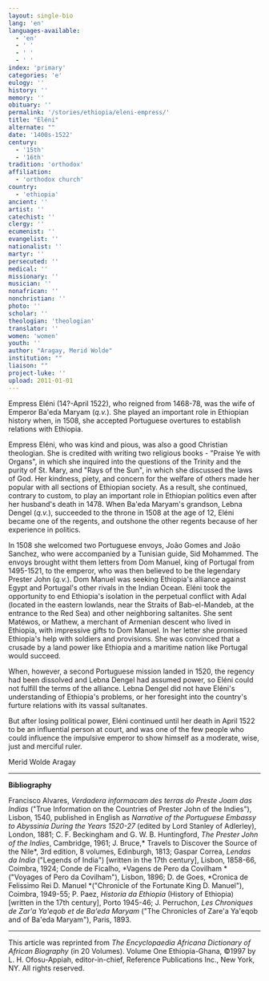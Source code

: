 ```yaml
---
layout: single-bio
lang: 'en'
languages-available:
  - 'en'
  - ' '
  - ' '
  - ' '
index: 'primary'
categories: 'e'
eulogy: ''
history: ''
memory: ''
obituary: ''
permalink: '/stories/ethiopia/eleni-empress/'
title: "Eléni"
alternate: ""
date: '1400s-1522'
century:
  - '15th'
  - '16th'
tradition: 'orthodox'
affiliation:
  - 'orthodox church'
country:
  - 'ethiopia'
ancient: ''
artist: ''
catechist: ''
clergy: ''
ecumenist: ''
evangelist: ''
nationalist: ''
martyr: ''
persecuted: ''
medical: ''
missionary: ''
musician: ''
nonafrican: ''
nonchristian: ''
photo: ''
scholar: ''
theologian: 'theologian'
translator: ''
women: 'women'
youth: ''
author: "Aragay, Merid Wolde"
institution: ""
liaison: ""
project-luke: ''
upload: 2011-01-01
---
```




Empress Eléni (14?-April 1522), who reigned from 1468-78, was the wife of Emperor Ba'eda Maryam (*q.v.*). She played an important role in Ethiopian history when, in 1508, she accepted Portuguese overtures to establish relations with Ethiopia.

Empress Eléni, who was kind and pious, was also a good Christian theologian. She is credited with writing two religious books - "Praise Ye with Organs", in which she inquired into the questions of the Trinity and the purity of St. Mary, and "Rays of the Sun", in which she discussed the laws of God. Her kindness, piety, and concern for the welfare of others made her popular with all sections of Ethiopian society. As a result, she continued, contrary to custom, to play an important role in Ethiopian politics even after her husband's death in 1478. When Ba'eda Maryam's grandson, Lebna Dengel (*q.v.*), succeeded to the throne in 1508 at the age of 12, Eléni became one of the regents, and outshone the other regents because of her experience in politics.

In 1508 she welcomed two Portuguese envoys, João Gomes and João Sanchez, who were accompanied by a Tunisian guide, Sid Mohammed. The envoys brought witht them letters from Dom Manuel, king of Portugal from 1495-1521, to the emperor, who was then believed to be the legendary Prester John (*q.v.*). Dom Manuel was seeking Ethiopia's alliance against Egypt and Portugal's other rivals in the Indian Ocean. Eléni took the opportunity to end Ethiopia's isolation in the perpetual conflict with Adal (located in the eastern lowlands, near the Straits of Bab-el-Mandeb, at the entrance to the Red Sea) and other neighboring saltanites. She sent Matéwos, or Mathew, a merchant of Armenian descent who lived in Ethiopia, with impressive gifts to Dom Manuel. In her letter she promised Ethiopia's help with soldiers and provisions.  She was convinced that a crusade by a land power like Ethiopia and a maritime nation like Portugal would succeed.

When, however, a second Portuguese mission landed in 1520, the regency had been dissolved and Lebna Dengel had assumed power, so Eléni could not fulfill the terms of the alliance.  Lebna Dengel did not have Eléni's understanding of Ethiopia's problems, or her foresight into the country's furture relations with its vassal sultanates.

But after losing political power, Eléni continued until her death in April 1522 to be an influential person at court, and was one of the few people who could influence the impulsive emperor to show himself as a moderate, wise, just and merciful ruler.

Merid Wolde Aragay

---

**Bibliography**

Francisco Alvares, *Verdadera informacam des terras do Preste Joam das Indias* ("True Information on the Countries of Prester John of the Indies"), Lisbon, 1540, published in English as *Narrative of the Portuguese Embassy to Abyssinia During the Years 1520-27* (edited by Lord Stanley of Adlerley), London, 1881; C. F. Beckingham and G. W. B. Huntingford, *The Prester John of the Indies*, Cambridge, 1961; J. Bruce,* Travels to Discover the Source of the Nile*, 3rd edition, 8 volumes, Edinburgh, 1813; Gaspar Correa, *Lendas da India* ("Legends of India") [written in the 17th century], Lisbon, 1858-66, Coimbra, 1924; Conde de Ficalho, *Vagens de Pero da Covilham *("Voyages of Pero da Covilham"), Lisbon, 1896; D. de Goes, *Cronica de Felissimo Rei D. Manuel *("Chronicle of the Fortunate King D. Manuel"), Coimbra, 1949-55; P. Paez, *Historia da Ethiopia* (History of Ethiopia) [written in the 17th century], Porto 1945-46; J. Perruchon, *Les Chroniques de Zar'a Ya'eqob et de Ba'eda Maryam* ("The Chronicles of Zare'a Ya'eqob and of Ba'eda Maryam"), Paris, 1893.

---

This article was reprinted from *The Encyclopaedia Africana Dictionary of African Biography* (in 20 Volumes). Volume One Ethiopia-Ghana, &copy;1997 by L. H. Ofosu-Appiah, editor-in-chief, Reference Publications Inc., New York, NY. All rights reserved.
